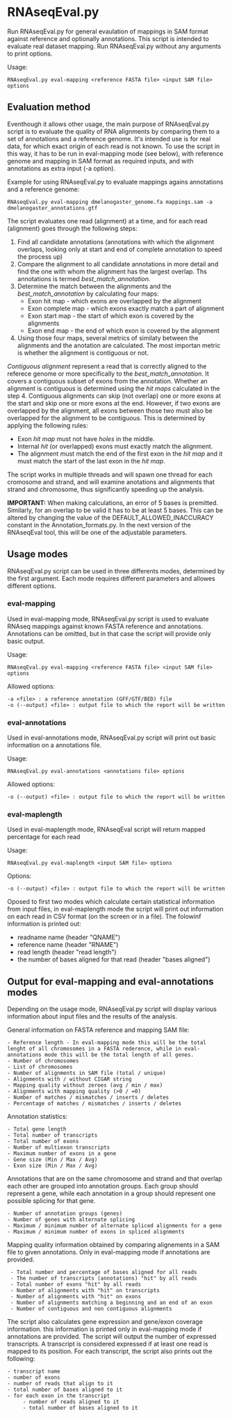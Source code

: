 # RNAseqEval.py
Run RNAseqEval.py for general evaulation of mappings in SAM format against reference and optionally annotations. This script is intended to evaluate real dataset mapping. Run RNAseqEval.py without any arguments to print options.

Usage:
     
    RNAseqEval.py eval-mapping <reference FASTA file> <input SAM file> options

## Evaluation method
Eventhough it allows other usage, the main purpose of RNAseqEval.py script is to evaluate the quality of RNA alignments by comparing them to a set of annotations and a reference genome. It's intended use is for real data, for which exact origin of each read is not known. To use the script in this way, it has to be run in eval-mapping mode (see below), with reference genome and mapping in SAM format as required inputs, and with annotations as extra input (-a option).

Example for using RNAseqEval.py to evaluate mappings agains annotations and a reference genome:

    RNAseqEval.py eval-mapping dmelanogaster_genome.fa mappings.sam -a dmelanogaster_annotations.gtf

The script evaluates one read (alignment) at a time, and for each read (alignment) goes through the following steps:
1. Find all candidate annotations (annotations with which the alignment overlaps, looking only at start and end of complete annotation to speed the process up)
2. Compare the alignment to all candidate annotations in more detail and find the one with whom the alignment has the largest overlap. Ths annotations is termed _best_match_annotation._
3. Determine the match between the alignments and the _best_match_annotation_ by calculating four maps:
     - Exon hit map - which exons are overlapped by the alignment
     - Exon complete map - which exons exactly match a part of alignment
     - Exon start map - the start of which exon is covered by the alignments
     - Exon end map - the end of which exon is covered by the alignment
4. Using those four maps, several metrics of similaty between the alignments and the anotation are calculated. The most importan metric is whether the alignment is contiguous or not.

_Contiguous alignment_ represent a read that is correctly aligned to the referece genome or more specifically to the _best_match_annotation_. It covers a contiguous subset of exons from the annotation. Whether an alignment is contiguous is determined using the _hit maps_ calculated in the step 4. Contiguous alignments can skip (not overlap) one or more exons at the start and skip one or more exons at the end. However, if two exons are overlapped by the alignment, all exons between those two must also be overlapped for the alignment to be contiguous. This is determined by applying the following rules:
- Exon _hit map_ must not have _holes_ in the middle. 
- Internal _hit_ (or overlapped) exons must exactly match the alignment. 
- The alignment must match the end of the first exon in the _hit map_ and it must match the start of the last exon in the _hit map_.

The script works in multiple threads and will spawn one thread for each cromosome and strand, and will examine anotations and alignments that strand and chromosome, thus significantly speeding up the analysis. 

__IMPORTANT:__ When making calculations, an error of 5 bases is premitted. Similarly, for an overlap to be valid it has to be at least 5 bases. This can be altered by changing the value of the DEFAULT_ALLOWED_INACCURACY constant in the Annotation_formats.py. In the next version of the RNAseqEval tool, this will be one of the adjustable parameters.

## Usage modes
RNAseqEval.py script can be used in three differents modes, determined by the first argument. Each mode requires different parameters and allowes different options.

### eval-mapping
Used in eval-mapping mode, RNAseqEval.py script is used to evaluate RNAseq mappings against known FASTA reference and annotations. Annotations can be omitted, but in that case the script will provide only basic output.

Usage:

    RNAseqEval.py eval-mapping <reference FASTA file> <input SAM file> options
    
Allowed options:

    -a <file> : a reference annotation (GFF/GTF/BED) file
    -o (--output) <file> : output file to which the report will be written

### eval-annotations
Used in eval-annotations mode, RNAseqEval.py script will print out basic information on a annotations file.

Usage:

    RNAseqEval.py eval-annotations <annotations file> options

Allowed options:

    -o (--output) <file> : output file to which the report will be written

### eval-maplength
Used in eval-maplength mode, RNAseqEval script will return mapped percentage for each read

Usage:

    RNAseqEval.py eval-maplength <input SAM file> options

Options:

    -o (--output) <file> : output file to which the report will be written

Oposed to first two modes which calculate certain statistical information from input files, in eval-maplength mode the script will print out information on each read in CSV format (on the screen or in a file). The folowinf information is printed out:
- readname name (header "QNAME")
- reference name (header "RNAME")
- read length (header "read length")
- the number of bases aligned for that read (header "bases aligned")

## Output for eval-mapping and eval-annotations modes
Depending on the usage mode, RNAseqEval.py script will display various information about input files and the results of the analysis.

General information on FASTA reference and mapping SAM file:

    - Reference length - In eval-mapping mode this will be the total lenght of all chromosomes in a FASTA rederence, while in eval-annotations mode this will be the total length of all genes.
    - Number of chromosomes
    - List of chromosomes
    - Number of alignments in SAM file (total / unique)
    - Alignments with / without CIGAR string
    - Mapping quality without zeroes (avg / min / max)
    - Alignments with mapping quality (>0 / =0)
    - Number of matches / mismatches / inserts / deletes
    - Percentage of matches / mismatches / inserts / deletes

Annotation statistics:

    - Total gene length
    - Total number of transcripts
    - Total number of exons
    - Number of multiexon transcripts
    - Maximum number of exons in a gene
    - Gene size (Min / Max / Avg)
    - Exon size (Min / Max / Avg)

Annotations that are on the same chromosome and strand and that overlap each other are grouped into annotation groups. Each group should represent a gene, while each annotation in a group should represent one possible splicing for that gene.

    - Number of annotation groups (genes)
    - Number of genes with alternate splicing
    - Maximum / minimum number of alternate spliced alignments for a gene
    - Maximum / minimum number of exons in spliced alignments

Mapping quality information obtained by comparing alignements in a SAM file to given annotations. Only in eval-mapping mode if annotations are provided.

     - Total number and percentage of bases aligned for all reads
     - The number of transcripts (annotations) "hit" by all reads
     - Total number of exons "hit" by all reads
     - Number of alignments with "hit" on transcripts
     - Number of alignments with "hit" on exons
     - Number of alignments matching a beginning and an end of an exon
     - Number of contiguous and non contiguous alignments

The script also calculates gene expression and gene/exon coverage information. this information is printed only in eval-mapping mode if annotations are provided. The script will output the number of expressed transcripts. A transcript is considered expressed if at least one read is mapped to its position. For each transcript, the script also prints out the following:

    - transcript name
    - number of exons
    - number of reads that align to it
    - total number of bases aligned to it
    - for each exon in the transcript
         - number of reads aligned to it
         - total number of bases aligned to it
